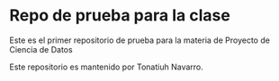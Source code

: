 # Repo de prueba para la clase

Este es el primer repositorio de prueba para la materia de Proyecto de Ciencia de Datos

Este repositorio es mantenido por Tonatiuh Navarro.